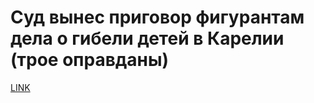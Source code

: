 # Суд вынес приговор фигурантам дела о гибели детей в Карелии (трое оправданы) 



[LINK](https://varlamov.ru/3352702.html)